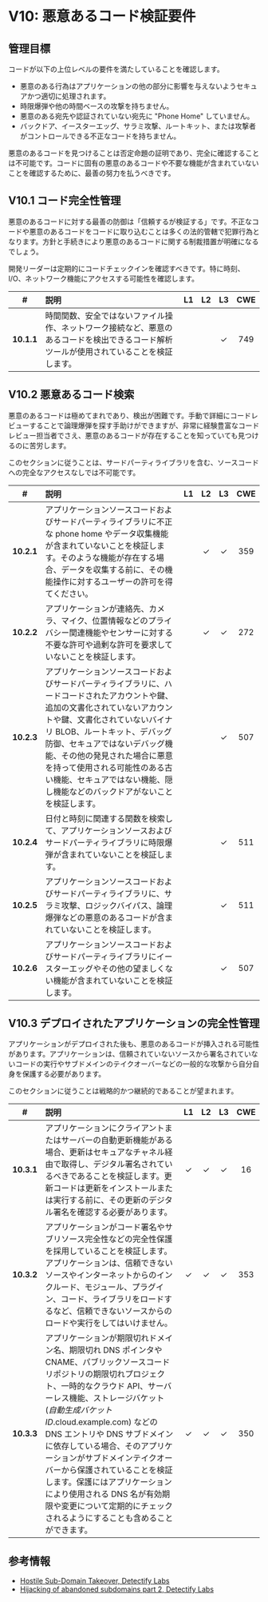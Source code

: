 # V10: 悪意あるコード検証要件

## 管理目標

コードが以下の上位レベルの要件を満たしていることを確認します。

* 悪意のある行為はアプリケーションの他の部分に影響を与えないようセキュアかつ適切に処理されます。
* 時限爆弾や他の時間ベースの攻撃を持ちません。
* 悪意のある宛先や認証されていない宛先に "Phone Home" していません。
* バックドア、イースターエッグ、サラミ攻撃、ルートキット、または攻撃者がコントロールできる不正なコードを持ちません。

悪意のあるコードを見つけることは否定命題の証明であり、完全に確認することは不可能です。コードに固有の悪意のあるコードや不要な機能が含まれていないことを確認するために、最善の努力を払うべきです。

## V10.1 コード完全性管理

悪意のあるコードに対する最善の防御は「信頼するが検証する」です。不正なコードや悪意のあるコードをコードに取り込むことは多くの法的管轄で犯罪行為となります。方針と手続きにより悪意のあるコードに関する制裁措置が明確になるでしょう。

開発リーダーは定期的にコードチェックインを確認すべきです。特に時刻、I/O、ネットワーク機能にアクセスする可能性を確認します。

| # | 説明 | L1 | L2 | L3 | CWE |
| :---: | :--- | :---: | :---:| :---: | :---: |
| **10.1.1** | 時間関数、安全ではないファイル操作、ネットワーク接続など、悪意のあるコードを検出できるコード解析ツールが使用されていることを検証します。 |  |  | ✓ | 749 |

## V10.2 悪意あるコード検索

悪意のあるコードは極めてまれであり、検出が困難です。手動で詳細にコードレビューすることで論理爆弾を探す手助けができますが、非常に経験豊富なコードレビュー担当者でさえ、悪意のあるコードが存在することを知っていても見つけるのに苦労します。

このセクションに従うことは、サードパーティライブラリを含む、ソースコードへの完全なアクセスなしでは不可能です。

| # | 説明 | L1 | L2 | L3 | CWE |
| :---: | :--- | :---: | :---:| :---: | :---: |
| **10.2.1** | アプリケーションソースコードおよびサードパーティライブラリに不正な phone home やデータ収集機能が含まれていないことを検証します。そのような機能が存在する場合、データを収集する前に、その機能操作に対するユーザーの許可を得てください。 |  | ✓ | ✓ | 359 |
| **10.2.2** | アプリケーションが連絡先、カメラ、マイク、位置情報などのプライバシー関連機能やセンサーに対する不要な許可や過剰な許可を要求していないことを検証します。 |  | ✓ | ✓ | 272 |
| **10.2.3** | アプリケーションソースコードおよびサードパーティライブラリに、ハードコードされたアカウントや鍵、追加の文書化されていないアカウントや鍵、文書化されていないバイナリ BLOB、ルートキット、デバッグ防御、セキュアではないデバッグ機能、その他の発見された場合に悪意を持って使用される可能性のある古い機能、セキュアではない機能、隠し機能などのバックドアがないことを検証します。 |  |  | ✓ | 507 |
| **10.2.4** | 日付と時刻に関連する関数を検索して、アプリケーションソースおよびサードパーティライブラリに時限爆弾が含まれていないことを検証します。 |  |  | ✓ | 511 |
| **10.2.5** | アプリケーションソースコードおよびサードパーティライブラリに、サラミ攻撃、ロジックバイパス、論理爆弾などの悪意のあるコードが含まれていないことを検証します。 |  |  | ✓ | 511 |
| **10.2.6** | アプリケーションソースコードおよびサードパーティライブラリにイースターエッグやその他の望ましくない機能が含まれていないことを検証します。 |  |  | ✓ | 507 |

## V10.3 デプロイされたアプリケーションの完全性管理

アプリケーションがデプロイされた後も、悪意のあるコードが挿入される可能性があります。アプリケーションは、信頼されていないソースから署名されていないコードの実行やサブドメインのテイクオーバーなどの一般的な攻撃から自分自身を保護する必要があります。

このセクションに従うことは戦略的かつ継続的であることが望まれます。

| # | 説明 | L1 | L2 | L3 | CWE |
| :---: | :--- | :---: | :---:| :---: | :---: |
| **10.3.1** | アプリケーションにクライアントまたはサーバーの自動更新機能がある場合、更新はセキュアなチャネル経由で取得し、デジタル署名されているべきであることを検証します。更新コードは更新をインストールまたは実行する前に、その更新のデジタル署名を確認する必要があります。 | ✓ | ✓ | ✓ | 16 |
| **10.3.2** | アプリケーションがコード署名やサブリソース完全性などの完全性保護を採用していることを検証します。アプリケーションは、信頼できないソースやインターネットからのインクルード、モジュール、プラグイン、コード、ライブラリをロードするなど、信頼できないソースからのロードや実行をしてはいけません。 | ✓ | ✓ | ✓ | 353 |
| **10.3.3** | アプリケーションが期限切れドメイン名、期限切れ DNS ポインタや CNAME、パブリックソースコードリポジトリの期限切れプロジェクト、一時的なクラウド API、サーバーレス機能、ストレージバケット (*自動生成バケットID*.cloud.example.com) などの DNS エントリや DNS サブドメインに依存している場合、そのアプリケーションがサブドメインテイクオーバーから保護されていることを検証します。保護にはアプリケーションにより使用される DNS 名が有効期限や変更について定期的にチェックされるようにすることも含めることができます。 | ✓ | ✓ | ✓ | 350 |

## 参考情報

* [Hostile Sub-Domain Takeover, Detectify Labs](https://labs.detectify.com/2014/10/21/hostile-subdomain-takeover-using-herokugithubdesk-more/)
* [Hijacking of abandoned subdomains part 2, Detectify Labs](https://labs.detectify.com/2014/12/08/hijacking-of-abandoned-subdomains-part-2/)
